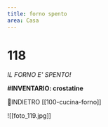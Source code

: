 ```yaml
---
title: forno spento
area: Casa
---
```

# 118
_IL FORNO E' SPENTO!_

**#INVENTARIO: crostatine**

👣INDIETRO [[100-cucina-forno]]

![[foto_119.jpg]]